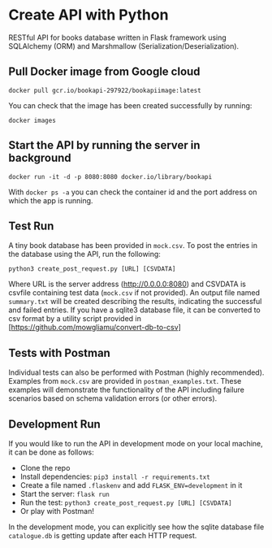 # Create API with Python

RESTful API for books database written in Flask framework using SQLAlchemy (ORM) and Marshmallow (Serialization/Deserialization).

## Pull Docker image from Google cloud
`docker pull gcr.io/bookapi-297922/bookapiimage:latest`

You can check that the image has been created successfully by running:

`docker images`

## Start the API by running the server in background
`docker run -it -d -p 8080:8080 docker.io/library/bookapi`

With `docker ps -a` you can check the container id and the port address on which the app is running. 

## Test Run
A tiny book database has been provided in `mock.csv`. To post the entries in the database using the API, run the following:

`python3 create_post_request.py [URL] [CSVDATA]`

Where URL is the server address (http://0.0.0.0:8080) and CSVDATA is csvfile containing test data (`mock.csv` if not provided). An output file named `summary.txt` will be created describing the results, indicating the successful and failed entries. If you have a sqlite3 database file, it can be converted to csv format by a utility script provided in [https://github.com/mowgliamu/convert-db-to-csv]  

## Tests with Postman
Individual tests can also be performed with Postman (highly recommended). Examples from `mock.csv` are provided in `postman_examples.txt`. These examples will demonstrate the functionality of the API including failure scenarios based on schema validation errors (or other errors). 

## Development Run
If you would like to run the API in development mode on your local machine, it can be done as follows:

- Clone the repo
- Install dependencies: `pip3 install -r requirements.txt`
- Create a file named `.flaskenv` and add `FLASK_ENV=development` in it
- Start the server: `flask run`
- Run the test: `python3 create_post_request.py [URL] [CSVDATA]`
- Or play with Postman!

In the development mode, you can explicitly see how the sqlite database file `catalogue.db` is getting update after each HTTP request. 
